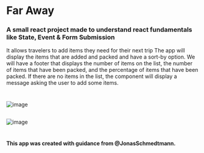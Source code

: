 # Far Away #
### A small react project made to understand react fundamentals like State, Event & Form Submission

It allows travelers to add items they need for their next trip
The app will display the items that are added and packed and have a sort-by option.
We will have a footer that displays the number of items on the list, the number of items 
that have been packed, and the percentage of items that have been packed. If there are no items 
in the list, the component will display a message asking the user to add some items.

#
![image](https://github.com/YashAsgaonkar/Check-list/assets/112245067/802d18ae-2294-40fc-aebe-671c545a6f7f)
##

![image](https://github.com/YashAsgaonkar/Check-list/assets/112245067/714a588e-2935-44f4-822d-90b76c488630)
#
#### This app was created with guidance from @JonasSchmedtmann.
